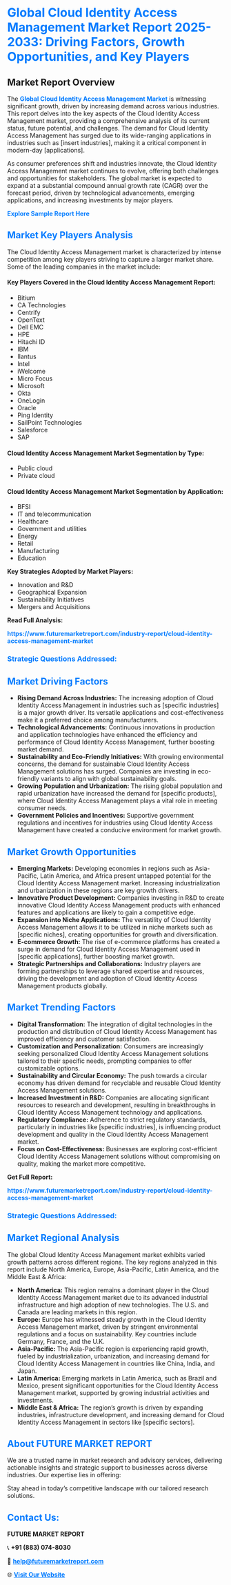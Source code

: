 <h1 style="color: #007BFF;">Global Cloud Identity Access Management Market Report 2025-2033: Driving Factors, Growth Opportunities, and Key Players</h1>

<section id="overview">
<h2>Market Report Overview</h2>
<p>The <a href="https://www.futuremarketreport.com/industry-report/cloud-identity-access-management-market" style="color: #007BFF; text-decoration: none;"><strong>Global Cloud Identity Access Management Market</strong></a> is witnessing significant growth, driven by increasing demand across various industries. This report delves into the key aspects of the Cloud Identity Access Management market, providing a comprehensive analysis of its current status, future potential, and challenges. The demand for Cloud Identity Access Management has surged due to its wide-ranging applications in industries such as [insert industries], making it a critical component in modern-day [applications].</p>
<p>As consumer preferences shift and industries innovate, the Cloud Identity Access Management market continues to evolve, offering both challenges and opportunities for stakeholders. The global market is expected to expand at a substantial compound annual growth rate (CAGR) over the forecast period, driven by technological advancements, emerging applications, and increasing investments by major players.</p>
</section>

<section id="overview">
<p><a href="https://www.futuremarketreport.com/request-sample/reportId=108451" style="color: #007BFF; text-decoration: none;"><strong>Explore Sample Report Here</strong></a></p>
</section>

<section id="key-players">
<h2 style="color: #007BFF;">Market Key Players Analysis</h2>
<p>The Cloud Identity Access Management market is characterized by intense competition among key players striving to capture a larger market share. Some of the leading companies in the market include:</p>
<h4>Key Players Covered in the Cloud Identity Access Management Report:</h4>
<ul><li>Bitium</li><li>CA Technologies</li><li>Centrify</li><li>OpenText</li><li>Dell EMC</li><li>HPE</li><li>Hitachi ID</li><li>IBM</li><li>Ilantus</li><li>Intel</li><li>iWelcome</li><li>Micro Focus</li><li>Microsoft</li><li>Okta</li><li>OneLogin</li><li>Oracle</li><li>Ping Identity</li><li>SailPoint Technologies</li><li>Salesforce</li><li>SAP</li></ul>
<h4>Cloud Identity Access Management Market Segmentation by Type:</h4>
<ul><li>Public cloud</li><li>Private cloud</li></ul>

<h4>Cloud Identity Access Management Market Segmentation by Application:</h4>
<ul><li>BFSI</li><li>IT and telecommunication</li><li>Healthcare</li><li>Government and utilities</li><li>Energy</li><li>Retail</li><li>Manufacturing</li><li>Education</li></ul>
<p><strong>Key Strategies Adopted by Market Players:</strong></p>
<ul>
<li>Innovation and R&D</li>
<li>Geographical Expansion</li>
<li>Sustainability Initiatives</li>
<li>Mergers and Acquisitions</li>
</ul>
</section>

<section>
<p><strong>Read Full Analysis: </strong></p><a href="https://www.futuremarketreport.com/industry-report/cloud-identity-access-management-market" style="color: #007BFF; text-decoration: none;"><strong>https://www.futuremarketreport.com/industry-report/cloud-identity-access-management-market</strong></a>
<h3 style="color: #007BFF;">Strategic Questions Addressed:</h3>
</section>

<section id="driving-factors">
<h2 style="color: #007BFF;">Market Driving Factors</h2>
<ul>
<li><strong>Rising Demand Across Industries:</strong> The increasing adoption of Cloud Identity Access Management in industries such as [specific industries] is a major growth driver. Its versatile applications and cost-effectiveness make it a preferred choice among manufacturers.</li>
<li><strong>Technological Advancements:</strong> Continuous innovations in production and application technologies have enhanced the efficiency and performance of Cloud Identity Access Management, further boosting market demand.</li>
<li><strong>Sustainability and Eco-Friendly Initiatives:</strong> With growing environmental concerns, the demand for sustainable Cloud Identity Access Management solutions has surged. Companies are investing in eco-friendly variants to align with global sustainability goals.</li>
<li><strong>Growing Population and Urbanization:</strong> The rising global population and rapid urbanization have increased the demand for [specific products], where Cloud Identity Access Management plays a vital role in meeting consumer needs.</li>
<li><strong>Government Policies and Incentives:</strong> Supportive government regulations and incentives for industries using Cloud Identity Access Management have created a conducive environment for market growth.</li>
</ul>
</section>

<section id="growth-opportunities">
<h2 style="color: #007BFF;">Market Growth Opportunities</h2>
<ul>
<li><strong>Emerging Markets:</strong> Developing economies in regions such as Asia-Pacific, Latin America, and Africa present untapped potential for the Cloud Identity Access Management market. Increasing industrialization and urbanization in these regions are key growth drivers.</li>
<li><strong>Innovative Product Development:</strong> Companies investing in R&D to create innovative Cloud Identity Access Management products with enhanced features and applications are likely to gain a competitive edge.</li>
<li><strong>Expansion into Niche Applications:</strong> The versatility of Cloud Identity Access Management allows it to be utilized in niche markets such as [specific niches], creating opportunities for growth and diversification.</li>
<li><strong>E-commerce Growth:</strong> The rise of e-commerce platforms has created a surge in demand for Cloud Identity Access Management used in [specific applications], further boosting market growth.</li>
<li><strong>Strategic Partnerships and Collaborations:</strong> Industry players are forming partnerships to leverage shared expertise and resources, driving the development and adoption of Cloud Identity Access Management products globally.</li>
</ul>
</section>

<section id="trending-factors">
<h2 style="color: #007BFF;">Market Trending Factors</h2>
<ul>
<li><strong>Digital Transformation:</strong> The integration of digital technologies in the production and distribution of Cloud Identity Access Management has improved efficiency and customer satisfaction.</li>
<li><strong>Customization and Personalization:</strong> Consumers are increasingly seeking personalized Cloud Identity Access Management solutions tailored to their specific needs, prompting companies to offer customizable options.</li>
<li><strong>Sustainability and Circular Economy:</strong> The push towards a circular economy has driven demand for recyclable and reusable Cloud Identity Access Management solutions.</li>
<li><strong>Increased Investment in R&D:</strong> Companies are allocating significant resources to research and development, resulting in breakthroughs in Cloud Identity Access Management technology and applications.</li>
<li><strong>Regulatory Compliance:</strong> Adherence to strict regulatory standards, particularly in industries like [specific industries], is influencing product development and quality in the Cloud Identity Access Management market.</li>
<li><strong>Focus on Cost-Effectiveness:</strong> Businesses are exploring cost-efficient Cloud Identity Access Management solutions without compromising on quality, making the market more competitive.</li>
</ul>
</section>

<section>
<p><strong>Get Full Report: </strong></p><a href="https://www.futuremarketreport.com/industry-report/cloud-identity-access-management-market" style="color: #007BFF; text-decoration: none;"><strong>https://www.futuremarketreport.com/industry-report/cloud-identity-access-management-market</strong></a>
<h3 style="color: #007BFF;">Strategic Questions Addressed:</h3>
</section>


<section id="regional-analysis">
<h2 style="color: #007BFF;">Market Regional Analysis</h2>
<p>The global Cloud Identity Access Management market exhibits varied growth patterns across different regions. The key regions analyzed in this report include North America, Europe, Asia-Pacific, Latin America, and the Middle East & Africa:</p>
<ul>
<li><strong>North America:</strong> This region remains a dominant player in the Cloud Identity Access Management market due to its advanced industrial infrastructure and high adoption of new technologies. The U.S. and Canada are leading markets in this region.</li>
<li><strong>Europe:</strong> Europe has witnessed steady growth in the Cloud Identity Access Management market, driven by stringent environmental regulations and a focus on sustainability. Key countries include Germany, France, and the U.K.</li>
<li><strong>Asia-Pacific:</strong> The Asia-Pacific region is experiencing rapid growth, fueled by industrialization, urbanization, and increasing demand for Cloud Identity Access Management in countries like China, India, and Japan.</li>
<li><strong>Latin America:</strong> Emerging markets in Latin America, such as Brazil and Mexico, present significant opportunities for the Cloud Identity Access Management market, supported by growing industrial activities and investments.</li>
<li><strong>Middle East & Africa:</strong> The region’s growth is driven by expanding industries, infrastructure development, and increasing demand for Cloud Identity Access Management in sectors like [specific sectors].</li>
</ul>
</section>

<footer>
<h2 style="color: #007BFF;">About FUTURE MARKET REPORT</h2>
<p>We are a trusted name in market research and advisory services, delivering actionable insights and strategic support to businesses across diverse industries. Our expertise lies in offering:</p>

<p>Stay ahead in today’s competitive landscape with our tailored research solutions.</p>

<h2 style="color: #007BFF;">Contact Us:</h2>
<p><strong>FUTURE MARKET REPORT</strong></p>
<p>📞 <strong>+91 (883) 074-8030</strong></p>
<p>📧 <strong><a href="mailto:help@futuremarketreport.com" style="color: #007BFF;">help@futuremarketreport.com</a></strong></p>
<p>🌐 <strong><a href="https://www.futuremarketreport.com/" style="color: #007BFF;">Visit Our Website</a></strong></p>
</footer>